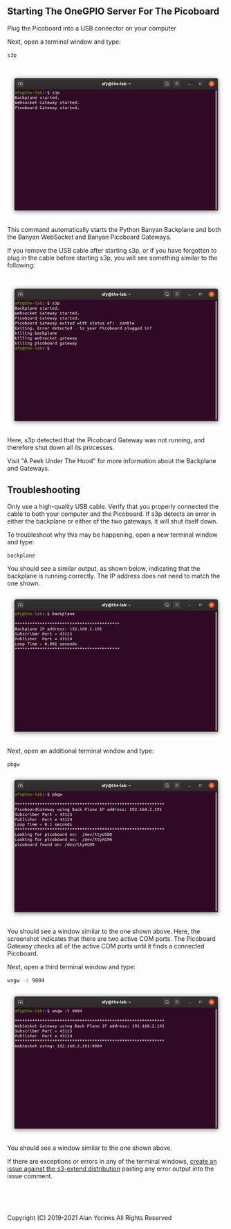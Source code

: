 ## Starting The OneGPIO Server For The Picoboard

Plug the Picoboard into a USB connector on your computer

Next, open a terminal window and type:

```
s3p
```
<br>
<img src="../images/s3p-1.png" >

This command automatically starts the Python Banyan Backplane and both
the Banyan WebSocket and Banyan Picoboard Gateways.

If you remove the USB cable after starting s3p, or if you have forgotten
to plug in the cable before starting s3p, you will see something similar to 
the following:

<br>
<img src="../images/s3p-2.png" >

Here, s3p detected that the Picoboard Gateway was not running, and therefore
shut down all its processes.

Visit "A Peek Under The Hood" for more information about the Backplane and Gateways.


## Troubleshooting

Only use a high-quality USB cable. Verify that you properly connected the cable to both your computer and the Picoboard. 
If s3p detects an error in either the backplane or either of the two gateways, it will shut itself down. 

To troubleshoot why this may be happening, open a new terminal window and type:

```
backplane
```

You should see a similar output, as shown below, indicating that the
backplane is running correctly. The IP address does not need to match
the one shown.

<img src="../images/backplane.png" >

Next, open an additional terminal window and type:

```
pbgw
```

<img src="../images/pbgw_success.png" >

You should see a window similar to the one shown above. Here, the screenshot indicates
that there are two active COM ports. The Picoboard Gateway checks all of the active
COM ports until it finds a connected Picoboard.

Next, open a third terminal window and type:

```bash
wsgw -i 9004
```

<img src="../images/s3p-3.png" >

You should see a window similar to the one shown above.

If there are exceptions or errors in any of the terminal windows,
[create an issue against the s3-extend distribution](https://github.com/MrYsLab/s3-extend/issues)
pasting any error output into the issue comment.



<br> <br> <br>


Copyright (C) 2019-2021 Alan Yorinks All Rights Reserved
